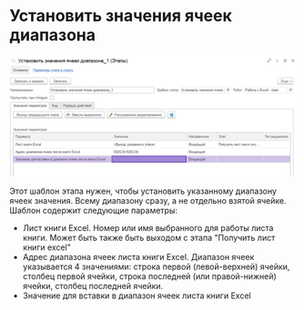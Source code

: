 # Установить значения ячеек диапазона

![](<../../../../.gitbook/assets/Установить значения ячеек диапазона.png>)

Этот шаблон этапа нужен, чтобы установить указанному диапазону ячеек значения. Всему диапазону сразу, а не отдельно взятой ячейке. Шаблон содержит следующие параметры:

* Лист книги Excel. Номер или имя выбранного для работы листа книги. Может быть также быть выходом с этапа "Получить лист книги excel"
* Адрес диапазона ячеек листа книги Excel. Диапазон ячеек указывается 4 значениями: строка первой (левой-верхней) ячейки, столбец первой ячейки, строка последней (или правой-нижней) ячейки, столбец последней ячейки.
* Значение для вставки в диапазон ячеек листа книги Excel

